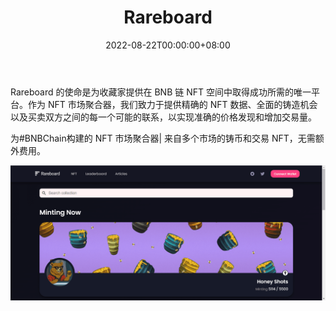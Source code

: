 ﻿---
title: "Rareboard"
description: "Rareboard 是为 BNB 链及其他平台构建的 NFT 市场聚合器和稀有仪表板"
date: 2022-08-22T00:00:00+08:00
lastmod: 2022-08-22T00:00:00+08:00
draft: false
authors: ["浮尘"]
featuredImage: "rareboard.png"
tags: ["Marketplaces","Rareboard"]
categories: ["nfts"]
nfts: ["Marketplaces"]
blockchain: "BSC"
website: "https://www.rareboard.com/"
twitter: "https://twitter.com/rareboard"
discord: "https://discord.com/invite/SVEpK2NsUm"
telegram: "https://t.me/rareboard"
github: ""
youtube: ""
twitch: ""
facebook: ""
instagram: ""
reddit: ""
medium: ""
steam: ""
gitbook: ""
googleplay: ""
appstore: ""
status: "Live"
weight: 
lightgallery: true
toc: true
pinned: false
recommend: false
recommend1: false
---
Rareboard 的使命是为收藏家提供在 BNB 链 NFT 空间中取得成功所需的唯一平台。作为 NFT 市场聚合器，我们致力于提供精确的 NFT 数据、全面的铸造机会以及买卖双方之间的每一个可能的联系，以实现准确的价格发现和增加交易量。

为#BNBChain构建的 NFT 市场聚合器| 来自多个市场的铸币和交易 NFT，无需额外费用。

![1](148613212.png)